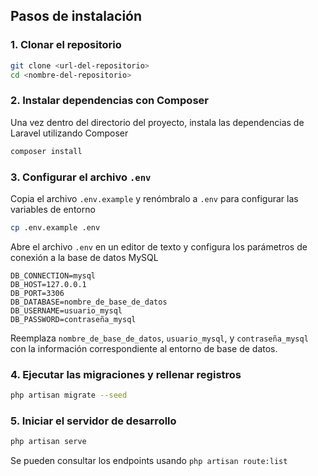 ## Pasos de instalación

### 1. Clonar el repositorio

```bash
git clone <url-del-repositorio>
cd <nombre-del-repositorio>
```

### 2. Instalar dependencias con Composer

Una vez dentro del directorio del proyecto, instala las dependencias de Laravel utilizando Composer

```bash
composer install
```

### 3. Configurar el archivo `.env`

Copia el archivo `.env.example` y renómbralo a `.env` para configurar las variables de entorno

```bash
cp .env.example .env
```

Abre el archivo `.env` en un editor de texto y configura los parámetros de conexión a la base de datos MySQL

```env
DB_CONNECTION=mysql
DB_HOST=127.0.0.1
DB_PORT=3306
DB_DATABASE=nombre_de_base_de_datos
DB_USERNAME=usuario_mysql
DB_PASSWORD=contraseña_mysql
```

Reemplaza `nombre_de_base_de_datos`, `usuario_mysql`, y `contraseña_mysql` con la información correspondiente al entorno de base de datos.

### 4. Ejecutar las migraciones y rellenar registros

```bash
php artisan migrate --seed
```

### 5. Iniciar el servidor de desarrollo


```bash
php artisan serve
```

Se pueden consultar los endpoints usando `php artisan route:list`